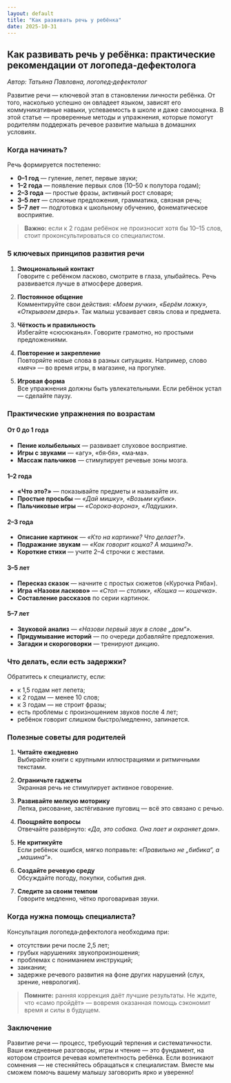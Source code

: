 ```yaml
---
layout: default
title: "Как развивать речь у ребёнка"
date: 2025-10-31
---
```


## Как развивать речь у ребёнка: практические рекомендации от логопеда‑дефектолога


*Автор: Татьяна Павловна, логопед‑дефектолог*

Развитие речи — ключевой этап в становлении личности ребёнка. От того, насколько успешно он овладеет языком, зависят его коммуникативные навыки, успеваемость в школе и даже самооценка. В этой статье — проверенные методы и упражнения, которые помогут родителям поддержать речевое развитие малыша в домашних условиях.

### Когда начинать?

Речь формируется постепенно:
* **0–1 год** — гуление, лепет, первые звуки;
* **1–2 года** — появление первых слов (10–50 к полутора годам);
* **2–3 года** — простые фразы, активный рост словаря;
* **3–5 лет** — сложные предложения, грамматика, связная речь;
* **5–7 лет** — подготовка к школьному обучению, фонематическое восприятие.

> **Важно:** если к 2 годам ребёнок не произносит хотя бы 10–15 слов, стоит проконсультироваться со специалистом.

### 5 ключевых принципов развития речи

1. **Эмоциональный контакт**  
   Говорите с ребёнком ласково, смотрите в глаза, улыбайтесь. Речь развивается лучше в атмосфере доверия.

2. **Постоянное общение**  
   Комментируйте свои действия: *«Моем ручки», «Берём ложку», «Открываем дверь»*. Так малыш усваивает связь слова и предмета.

3. **Чёткость и правильность**  
   Избегайте «сюсюканья». Говорите грамотно, но простыми предложениями.

4. **Повторение и закрепление**  
   Повторяйте новые слова в разных ситуациях. Например, слово *«мяч»* — во время игры, в магазине, на прогулке.

5. **Игровая форма**  
   Все упражнения должны быть увлекательными. Если ребёнок устал — сделайте паузу.


### Практические упражнения по возрастам

#### От 0 до 1 года
* **Пение колыбельных** — развивает слуховое восприятие.
* **Игры с звуками** — «агу», «бя‑бя», «ма‑ма».
* **Массаж пальчиков** — стимулирует речевые зоны мозга.

#### 1–2 года
* **«Что это?»** — показывайте предметы и называйте их.
* **Простые просьбы** — *«Дай мишку», «Возьми кубик»*.
* **Пальчиковые игры** — *«Сорока‑ворона», «Ладушки»*.

#### 2–3 года
* **Описание картинок** — *«Кто на картинке? Что делает?»*.
* **Подражание звукам** — *«Как говорит кошка? А машина?»*.
* **Короткие стихи** — учите 2–4 строчки с жестами.

#### 3–5 лет
* **Пересказ сказок** — начните с простых сюжетов («Курочка Ряба»).
* **Игра «Назови ласково»** — *«Стол — столик», «Кошка — кошечка»*.
* **Составление рассказов** по серии картинок.

#### 5–7 лет
* **Звуковой анализ** — *«Назови первый звук в слове „дом“»*.
* **Придумывание историй** — по очереди добавляйте предложения.
* **Загадки и скороговорки** — тренируют дикцию.

### Что делать, если есть задержки?

Обратитесь к специалисту, если:
* к 1,5 годам нет лепета;
* к 2 годам — менее 10 слов;
* к 3 годам — не строит фразы;
* есть проблемы с произношением звуков после 4 лет;
* ребёнок говорит слишком быстро/медленно, запинается.

### Полезные советы для родителей

1. **Читайте ежедневно**  
   Выбирайте книги с крупными иллюстрациями и ритмичными текстами.

2. **Ограничьте гаджеты**  
   Экранная речь не стимулирует активное говорение.

3. **Развивайте мелкую моторику**  
   Лепка, рисование, застёгивание пуговиц — всё это связано с речью.

4. **Поощряйте вопросы**  
   Отвечайте развёрнуто: *«Да, это собака. Она лает и охраняет дом»*.

5. **Не критикуйте**  
   Если ребёнок ошибся, мягко поправьте: *«Правильно не „бибика“, а „машина“»*.

6. **Создайте речевую среду**  
   Обсуждайте погоду, покупки, события дня.

7. **Следите за своим темпом**  
   Говорите медленно, чётко проговаривая звуки.

### Когда нужна помощь специалиста?

Консультация логопеда‑дефектолога необходима при:
* отсутствии речи после 2,5 лет;
* грубых нарушениях звукопроизношения;
* проблемах с пониманием инструкций;
* заикании;
* задержке речевого развития на фоне других нарушений (слух, зрение, неврология).

> **Помните:** ранняя коррекция даёт лучшие результаты. Не ждите, что «само пройдёт» — вовремя оказанная помощь сэкономит время и силы в будущем.

### Заключение

Развитие речи — процесс, требующий терпения и систематичности. Ваши ежедневные разговоры, игры и чтение — это фундамент, на котором строится речевая компетентность ребёнка. Если возникают сомнения — не стесняйтесь обращаться к специалистам. Вместе мы сможем помочь вашему малышу заговорить ярко и уверенно!